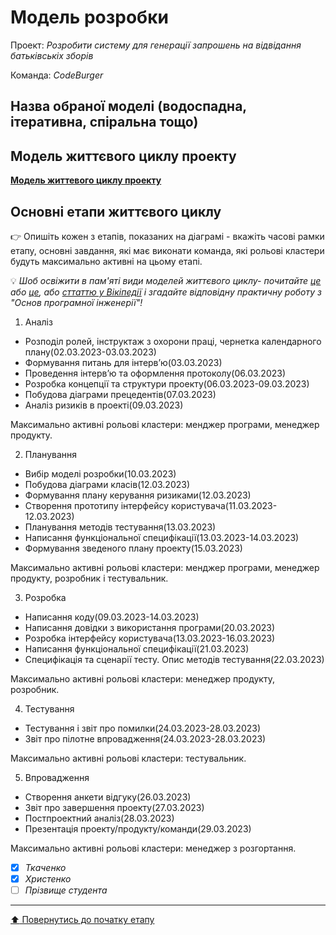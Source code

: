 # Модель розробки

Проект: *Розробити систему для генерації запрошень на відвідання батьківськіх зборів*

Команда: *CodeBurger*

## Назва обраної моделі (водоспадна, ітеративна, спіральна тощо) 

## Модель життєвого циклу проекту

[**Модель життевого циклу проекту**](https://github.com/Chuda4ok/SE-practice-template_2/blob/main/docs/2.Planning/other/%D0%9C%D0%BE%D0%B4%D0%B5%D0%BB%D1%8C%20%D0%B6%D0%B8%D1%82%D1%82%D1%94%D0%B2%D0%BE%D0%B3%D0%BE%20%D1%86%D0%B8%D0%BA%D0%BB%D1%83%20%D0%BF%D1%80%D0%BE%D0%B5%D0%BA%D1%82%D1%83.png)

## Основні етапи життєвого циклу

:point_right: Опишіть кожен з етапів, показаних на діаграмі - вкажіть часові рамки етапу, основні завдання, які має виконати команда, які рольові кластери будуть максимально активні на цьому етапі.

:bulb: *Шоб освіжити в пам'яті види моделей життєвого циклу- почитайте [це](https://evergreens.com.ua/ua/articles/software-development-metodologies.html) або [це](https://training.qatestlab.com/blog/technical-articles/popular-software-development-life-cycles/), або [сттаттю у Вікіпедії](https://uk.wikipedia.org/wiki/%D0%9F%D1%80%D0%BE%D1%86%D0%B5%D1%81_%D1%80%D0%BE%D0%B7%D1%80%D0%BE%D0%B1%D0%BA%D0%B8_%D0%BF%D1%80%D0%BE%D0%B3%D1%80%D0%B0%D0%BC%D0%BD%D0%BE%D0%B3%D0%BE_%D0%B7%D0%B0%D0%B1%D0%B5%D0%B7%D0%BF%D0%B5%D1%87%D0%B5%D0%BD%D0%BD%D1%8F) і згадайте відповідну практичну роботу з "Основ програмної інженерії"!*
1. Аналіз
- Розподіл ролей, інструктаж з охорони праці, чернетка календарного плану(02.03.2023-03.03.2023)
- Формування питань для інтерв’ю(03.03.2023)
- Проведення інтерв’ю та оформлення протоколу(06.03.2023)
- Розробка концепції та структури проекту(06.03.2023-09.03.2023)
- Побудова діаграми прецедентів(07.03.2023)
- Аналіз ризиків в проекті(09.03.2023)

Максимально активні рольові кластери: менджер програми, менеджер продукту.

2. Планування
- Вибір моделі розробки(10.03.2023)
- Побудова діаграми класів(12.03.2023)
- Формування плану керування ризиками(12.03.2023)
- Створення прототипу інтерфейсу користувача(11.03.2023-12.03.2023)
- Планування методів тестування(13.03.2023)
- Написання функціональної специфікації(13.03.2023-14.03.2023)
- Формування зведеного плану проекту(15.03.2023)

Максимально активні рольові кластери: менджер програми, менеджер продукту, розробник і тестувальник.

3. Розробка
- Написання коду(09.03.2023-14.03.2023)
- Написання довідки з використання програми(20.03.2023)
- Розробка інтерфейсу користувача(13.03.2023-16.03.2023)
- Написання функціональної специфікації(21.03.2023)
- Специфікація та сценарії тесту. Опис методів тестування(22.03.2023)

Максимально активні рольові кластери: менеджер продукту, розробник.

4. Тестування
- Тестування і звіт про помилки(24.03.2023-28.03.2023)
- Звіт про пілотне впровадження(24.03.2023-28.03.2023)

Максимально активні рольові кластери: тестувальник.

5. Впровадження 
- Створення анкети відгуку(26.03.2023)
- Звіт про завершення проекту(27.03.2023)
- Постпроектний аналіз(28.03.2023)
- Презентація проекту/продукту/команди(29.03.2023)

Максимально активні рольові кластери: менеджер з розгортання.

- [x] *Ткаченко*
- [x] *Христенко*
- [ ] *Прізвище студента*

---
[:arrow_up: Повернутись до початку етапу](/docs/2.Planning/README.md)
